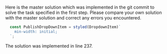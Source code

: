 Here is the master solution which was implemented in the git commit to solve the task specified in the first step. Please 
compare your own solution with the master solution and correct any errors you encountered.

```typescript
  const PublishDropDownItem = styled(DropdownItem)`
    min-width: initial;
  `;
```

The solution was implemented in line 237.
